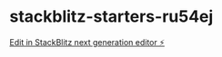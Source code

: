 # stackblitz-starters-ru54ej

[Edit in StackBlitz next generation editor ⚡️](https://stackblitz.com/~/github.com/Tanjakidoy/stackblitz-starters-ru54ej)